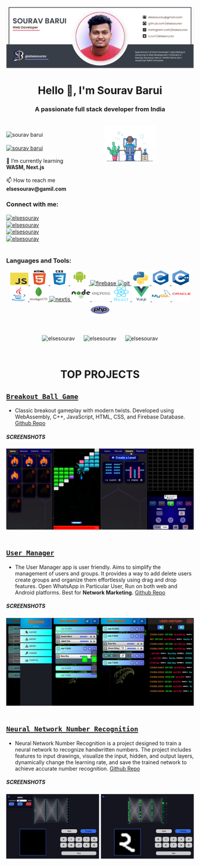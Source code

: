 ![Example 1](https://github.com/elsesourav/elsesourav/blob/main/bg.png)

<h1 align="center"> Hello 👋, I'm Sourav Barui</h1>
<h3 align="center">A passionate full stack developer from India</h3>

<br />
<div style="display: flex; justify-content: space-between;">
   <div align="left">
      <br />
      <img height="22" src="https://komarev.com/ghpvc/?username=elsesourav&label=Profile%20views&color=0e75b6&style=flat" alt="sourav barui" />
      <br /><br />
      <a href="https://x.com/elsesourav" target="blank">
         <img align="center" height="22" src="https://img.shields.io/twitter/follow/elsesourav?logo=x&style=for-the-badge" alt="sourav barui">
      </a><br /><br />
      🌱 I’m currently learning <b>WASM, Next.js</b>
      <br /><br />
      📫 How to reach me <b>elsesourav@gamil.com</b>
      <h3>Connect with me:</h3>
      <span align="center">
         <a href="https://twitter.com/elsesourav" target="blank">
            <img align="center" src="https://raw.githubusercontent.com/rahuldkjain/github-profile-readme-generator/master/src/images/icons/Social/twitter.svg" alt="elsesourav" height="30" width="50"/>
         </a>
         <a href="https://linkedin.com/in/elsesourav" target="blank">
            <img align="center" src="https://raw.githubusercontent.com/rahuldkjain/github-profile-readme-generator/master/src/images/icons/Social/linked-in-alt.svg" alt="elsesourav" height="30" width="50"/>
         </a>
         <a href="https://fb.com/elsesourav" target="blank">
            <img align="center" src="https://raw.githubusercontent.com/rahuldkjain/github-profile-readme-generator/master/src/images/icons/Social/facebook.svg" alt="elsesourav" height="30" width="50"/>
         </a>
         <a href="https://instagram.com/elsesourav" target="blank">
            <img align="center" src="https://raw.githubusercontent.com/rahuldkjain/github-profile-readme-generator/master/src/images/icons/Social/instagram.svg" alt="elsesourav" height="30" width="50"/>
         </a>
      </span>
   </div>
   <div align="center">
      <img alt="Coding"  width="40%" src="https://github.com/elsesourav/elsesourav/blob/main/bg1.gif?raw=true">
   </div>
</div>

<br />

### Languages and Tools:
<p align="center">
   <a href="https://developer.mozilla.org/en-US/docs/Web/JavaScript" target="_blank" rel="noreferrer"> 
      <img src="https://raw.githubusercontent.com/devicons/devicon/master/icons/javascript/javascript-original.svg" alt="javascript" width="50" height="34"/> 
   </a>
   <a href="https://www.w3.org/html/" target="_blank" rel="noreferrer"> 
      <img src="https://raw.githubusercontent.com/devicons/devicon/master/icons/html5/html5-original-wordmark.svg" alt="html5" width="50" height="40"/> 
   </a>
   <a href="https://www.w3schools.com/css/" target="_blank" rel="noreferrer"> 
      <img src="https://raw.githubusercontent.com/devicons/devicon/master/icons/css3/css3-original-wordmark.svg" alt="css3" width="50" height="40"/> 
   </a>
   <a href="https://developer.android.com" target="_blank" rel="noreferrer">
      <img src="https://raw.githubusercontent.com/devicons/devicon/master/icons/android/android-original-wordmark.svg" alt="android" width="50" height="40"/>
   </a>
   <a href="https://firebase.google.com/" target="_blank" rel="noreferrer"> 
      <img src="https://www.vectorlogo.zone/logos/firebase/firebase-icon.svg" alt="firebase" width="50" height="40"/> 
   </a>
   <a href="https://git-scm.com/" target="_blank" rel="noreferrer"> 
      <img src="https://www.vectorlogo.zone/logos/git-scm/git-scm-icon.svg" alt="git" width="50" height="40"/> 
   </a>
   <a href="https://www.python.org" target="_blank" rel="noreferrer"> 
      <img src="https://raw.githubusercontent.com/devicons/devicon/master/icons/python/python-original.svg" alt="python" width="50" height="40"/> 
   </a>
   <a href="https://www.cprogramming.com/" target="_blank" rel="noreferrer">
      <img src="https://raw.githubusercontent.com/devicons/devicon/master/icons/c/c-original.svg" alt="c" width="50" height="40"/> 
   </a>
   <a href="https://www.w3schools.com/cpp/" target="_blank" rel="noreferrer"> 
      <img src="https://raw.githubusercontent.com/devicons/devicon/master/icons/cplusplus/cplusplus-original.svg" alt="cplusplus" width="50" height="40"/> 
   </a>
   <a href="https://www.java.com" target="_blank" rel="noreferrer"> 
      <img src="https://raw.githubusercontent.com/devicons/devicon/master/icons/java/java-original.svg" alt="java" width="50" height="40"/> 
   </a>
   <a href="https://www.mongodb.com/" target="_blank" rel="noreferrer"> 
      <img src="https://raw.githubusercontent.com/devicons/devicon/master/icons/mongodb/mongodb-original-wordmark.svg" alt="mongodb" width="50" height="40"/> 
   </a>
   <a href="https://nextjs.org/" target="_blank" rel="noreferrer"> 
      <img src="https://cdn.worldvectorlogo.com/logos/nextjs-2.svg" alt="nextjs" width="50" height="40"/> 
   </a>
   <a href="https://nodejs.org" target="_blank" rel="noreferrer"> 
      <img src="https://raw.githubusercontent.com/devicons/devicon/master/icons/nodejs/nodejs-original-wordmark.svg" alt="nodejs" width="50" height="40"/> 
   </a>
   <a href="https://expressjs.com" target="_blank" rel="noreferrer"> 
      <img src="https://raw.githubusercontent.com/devicons/devicon/master/icons/express/express-original-wordmark.svg" alt="express" width="50" height="40"/> 
   </a>
   <a href="https://reactjs.org/" target="_blank" rel="noreferrer"> 
      <img src="https://raw.githubusercontent.com/devicons/devicon/master/icons/react/react-original-wordmark.svg" alt="react" width="50" height="40"/> 
   </a>
   <a href="https://vuejs.org/" target="_blank" rel="noreferrer"> 
      <img src="https://raw.githubusercontent.com/devicons/devicon/master/icons/vuejs/vuejs-original-wordmark.svg" alt="vuejs" width="50" height="40"/>
   </a>
   <a href="https://www.mysql.com/" target="_blank" rel="noreferrer"> 
      <img src="https://raw.githubusercontent.com/devicons/devicon/master/icons/mysql/mysql-original-wordmark.svg" alt="mysql" width="50" height="40"/> 
   </a>
   <a href="https://www.oracle.com/" target="_blank" rel="noreferrer"> 
      <img src="https://raw.githubusercontent.com/devicons/devicon/master/icons/oracle/oracle-original.svg" alt="oracle" width="50" height="40"/> 
   </a>
   <a href="https://www.php.net" target="_blank" rel="noreferrer"> 
      <img src="https://raw.githubusercontent.com/devicons/devicon/master/icons/php/php-original.svg" alt="php" width="50" height="40"/> 
   </a>
</p>
<br />

<p align="center">
<img src="https://github-readme-stats.vercel.app/api/top-langs?username=elsesourav&show_icons=true&locale=en&layout=compact" alt="elsesourav" height="110"/>
&nbsp;&nbsp;&nbsp;&nbsp;
<img src="https://github-readme-stats.vercel.app/api?username=elsesourav&show_icons=true&locale=en" alt="elsesourav" height="110"/>
&nbsp;&nbsp;&nbsp;&nbsp;
<img  src="https://github-readme-streak-stats.herokuapp.com/?user=elsesourav&" alt="elsesourav" height="110"/>
</p>
<br />

<h1 align="center">TOP PROJECTS</h1>

## [**`Breakout Ball Game`**](https://elsesourav.github.io/breakout-ball/)
- Classic breakout gameplay with modern twists. Developed using WebAssembly, C++, JavaScript, HTML, CSS, and Firebase Database. [Github Repo](https://github.com/elsesourav/breakout-ball)
##### SCREENSHOTS
![image](./BreakoutBallGame.png)
<br />
<br />

## [**`User Manager`**](https://elsesourav.github.io/user-manager/)
- The User Manager app is user friendly. Aims to simplify the management of users and groups. It provides a way to add delete users create groups and organize them effortlessly using drag and drop features. Open WhatsApp in Particular User, Run on both web and Android platforms. Best for **Network Marketing.** [Github Repo](https://github.com/elsesourav/user-manager/)
##### SCREENSHOTS
![image](./UserManager.png)
<br />
<br />

## [**`Neural Network Number Recognition`**](https://elsesourav.github.io/nn-number-rec/)
- Neural Network Number Recognition is a project designed to train a neural network to recognize handwritten numbers. The project includes features to input drawings, visualize the input, hidden, and output layers, dynamically change the learning rate, and save the trained network to achieve accurate number recognition. [Github Repo](https://github.com/elsesourav/nn-number-rec/)
##### SCREENSHOTS
![image](./NN_NUM_REC.png)

